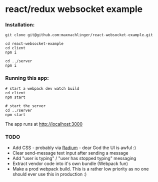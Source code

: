 # react/redux websocket example

### Installation:
```shell
git clone git@github.com:maxnachlinger/react-websocket-example.git

cd react-websocket-example
cd client
npm i

cd ../server
npm i
```

### Running this app:
```shell
# start a webpack dev watch build
cd client
npm start

# start the server
cd ../server
npm start
```
The app runs at [http://localhost:3000](http://localhost:3000)

### TODO
- Add CSS - probably via [Radium](https://github.com/FormidableLabs/radium) - dear God the UI is awful :)
- Clear send-message text input after sending a message
- Add "user is typing" / "user has stopped typing" messaging
- Extract vendor code into it's own bundle (Webpack fun)
- Make a prod webpack build. This is a rather low priority as no one should ever use this in production :)

